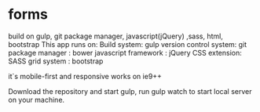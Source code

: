 # forms
build on gulp, git package manager, javascript(jQuery) ,sass, html, bootstrap
This app runs on:
Build system: gulp
version control system: git
package manager : bower
javascript framework : jQuery
CSS extension: SASS
grid system : bootstrap

it`s mobile-first and responsive
works on ie9++

Download the repository and start gulp, run gulp watch to start local server on your machine.

